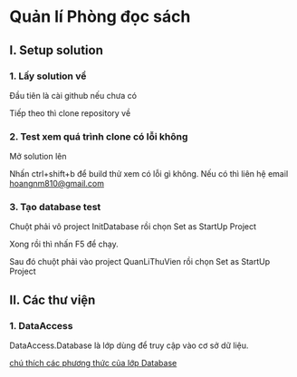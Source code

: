 # Quản lí Phòng đọc sách

## I. Setup solution

### 1. Lấy solution về
Đầu tiên là cài github nếu chưa có

Tiếp theo thì clone repository về

### 2. Test xem quá trình clone có lỗi không
Mở solution lên

Nhấn ctrl+shift+b để build thử xem có lỗi gì không.
Nếu có thì liên hệ email hoangnm810@gmail.com

### 3. Tạo database test
Chuột phải vô project InitDatabase rồi chọn Set as StartUp Project

Xong rồi thì nhấn F5 để chạy.

Sau đó chuột phải vào project QuanLiThuVien rồi chọn Set as StartUp Project

## II. Các thư viện

### 1. DataAccess

DataAccess.Database là lớp dùng để truy cập vào cơ sở dữ liệu.

[chú thích các phương thức của lớp Database](Doc/DataAccess.md#database)

